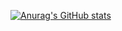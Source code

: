 
[![Anurag's GitHub stats](https://github-readme-stats.vercel.app/api?username=lukiet)](https://github.com/anuraghazra/github-readme-stats)
